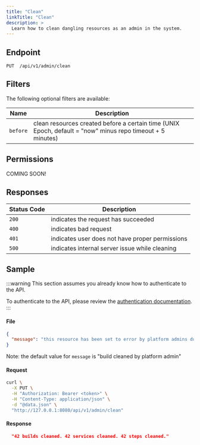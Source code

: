 ```yaml
---
title: "Clean"
linkTitle: "Clean"
description: >
  Learn how to clean dangling resources as an admin in the system.
---
```


## Endpoint

```
PUT  /api/v1/admin/clean
```

## Filters

The following optional filters are available:

| Name       | Description                                                                                                | 
| --------   | ---------------------------------------------------------------------------------------------------------- |
| `before`   | clean resources created before a certain time (UNIX Epoch, default = "now" minus repo timeout + 5 minutes) |

## Permissions

COMING SOON!

## Responses

| Status Code | Description                                         |
| ----------- | --------------------------------------------------- |
| `200`       | indicates the request has succeeded                 |
| `400`       | indicates bad request                               |
| `401`       | indicates user does not have proper permissions     |
| `500`       | indicates internal server issue while cleaning      |

## Sample

:::warning
This section assumes you already know how to authenticate to the API.

To authenticate to the API, please review the [authentication documentation](/docs/reference/api/authentication/).
:::

#### File

```json
{
  "message": "this resource has been set to error by platform admins during maintenance"
}
```

Note: the default value for `message` is "build cleaned by platform admin"

#### Request

```sh
curl \
  -X PUT \
  -H "Authorization: Bearer <token>" \
  -H "Content-Type: application/json" \
  -d "@data.json" \
  "http://127.0.0.1:8080/api/v1/admin/clean"
```

#### Response

```json
  "42 builds cleaned. 42 services cleaned. 42 steps cleaned."
```